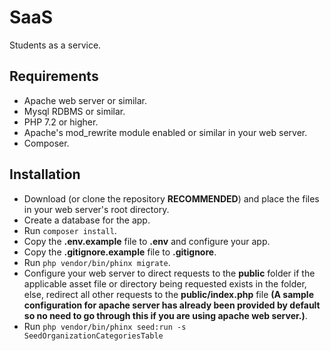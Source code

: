 # SaaS

Students as a service.

## Requirements

- Apache web server or similar.
- Mysql RDBMS or similar.
- PHP 7.2 or higher.
- Apache's mod_rewrite module enabled or similar in your web server.
- Composer.

## Installation

- Download (or clone the repository **RECOMMENDED**) and place the files in your web server's root directory.
- Create a database for the app.
- Run `composer install`.
- Copy the **.env.example** file to **.env** and configure your app.
- Copy the **.gitignore.example** file to **.gitignore**.
- Run `php vendor/bin/phinx migrate`.
- Configure your web server to direct requests to the **public** folder if the applicable asset file or directory being requested exists in the folder, else, redirect all other requests to the **public/index.php** file **(A sample configuration for apache server has already been provided by default so no need to go through this if you are using apache web server.)**.
- Run `php vendor/bin/phinx seed:run -s SeedOrganizationCategoriesTable`
